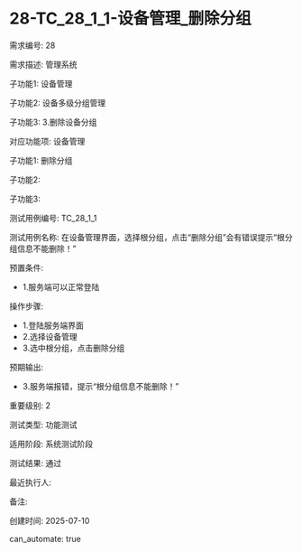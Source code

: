 # 28-TC_28_1_1-设备管理_删除分组

需求编号: 28

需求描述: 管理系统

子功能1: 设备管理

子功能2: 设备多级分组管理

子功能3: 3.删除设备分组


对应功能项: 设备管理

子功能1: 删除分组

子功能2: 

子功能3: 


测试用例编号: TC_28_1_1

测试用例名称: 在设备管理界面，选择根分组，点击“删除分组”会有错误提示“根分组信息不能删除！”

预置条件:
- 1.服务端可以正常登陆

操作步骤:
- 1.登陆服务端界面
- 2.选择设备管理
- 3.选中根分组，点击删除分组

预期输出:
- 3.服务端报错，提示“根分组信息不能删除！”

重要级别: 2

测试类型: 功能测试

适用阶段: 系统测试阶段

测试结果: 通过

最近执行人: 

备注: 

创建时间: 2025-07-10

can_automate: true
